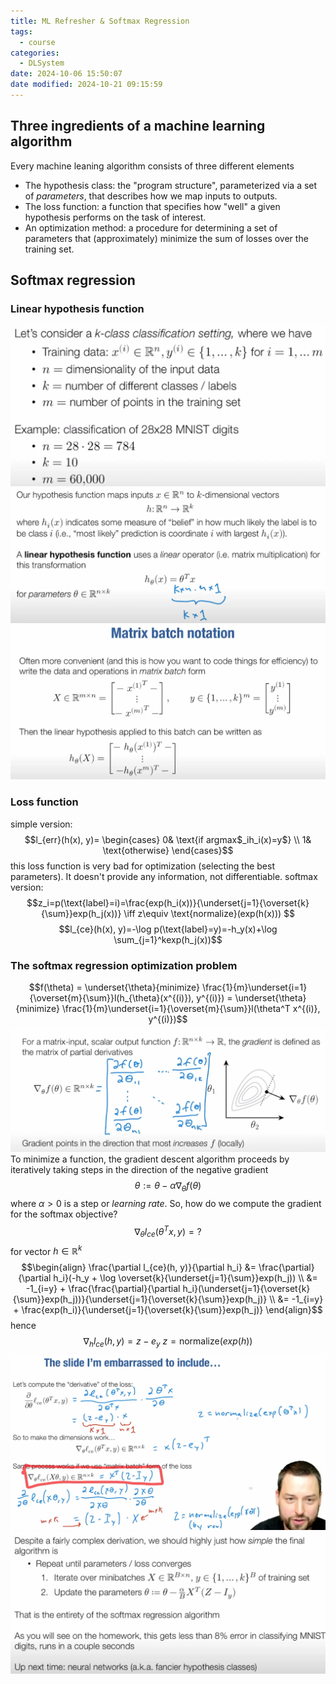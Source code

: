 ```yaml
---
title: ML Refresher & Softmax Regression
tags:
  - course
categories:
  - DLSystem
date: 2024-10-06 15:50:07
date modified: 2024-10-21 09:15:59
---
```

## Three ingredients of a machine learning algorithm
Every machine leaning algorithm consists of three different elements
- The hypothesis class: the "program structure", parameterized via a set of *parameters*, that describes how we map inputs to outputs.
- The loss function: a function that specifies how "well" a given hypothesis performs on the task of interest.
- An optimization method: a procedure for determining a set of parameters that (approximately) minimize the sum of losses over the training set.
## Softmax regression
### Linear hypothesis function
![](https://github.com/amor-mio-de-mi-vida/picx-images-hosting/raw/master/dlsystem/Pasted-image-20241006172352.45hnfj9e3d.webp)
![](https://github.com/amor-mio-de-mi-vida/picx-images-hosting/raw/master/dlsystem/Pasted-image-20241006162754.51e4uzj2j4.webp)
![](https://github.com/amor-mio-de-mi-vida/picx-images-hosting/raw/master/dlsystem/Pasted-image-20241006160438.9kg5xyojgr.webp)
### Loss function
simple version:
$$l_{err}(h(x), y)=
\begin{cases}
0& \text{if argmax$_ih_i(x)=y$} \\
1& \text{otherwise}
\end{cases}$$
this loss function is very bad for optimization (selecting the best parameters). It doesn't provide any information, not differentiable.
softmax version:
$$z_i=p(\text{label}=i)=\frac{exp(h_i(x))}{\underset{j=1}{\overset{k}{\sum}}exp(h_j(x))} \iff z\equiv \text{normalize}(exp(h(x))) $$
$$l_{ce}(h(x), y)=-\log p(\text{label}=y)=-h_y(x)+\log \sum_{j=1}^kexp(h_j(x))$$
### The softmax regression optimization problem
$$f(\theta) = \underset{\theta}{minimize} \frac{1}{m}\underset{i=1}{\overset{m}{\sum}}l(h_{\theta}(x^{(i)}), y^{(i)}) = \underset{\theta}{minimize} \frac{1}{m}\underset{i=1}{\overset{m}{\sum}}l(\theta^T x^{(i)}, y^{(i)})$$
![](https://github.com/amor-mio-de-mi-vida/picx-images-hosting/raw/master/dlsystem/Pasted-image-20241006163715.9nzrvohm6r.webp)
To minimize a function, the gradient descent algorithm proceeds by iteratively taking steps in the direction of the negative gradient
$$\theta:=\theta-\alpha \nabla_{\theta}f(\theta) $$
where $\alpha >0$ is a step or *learning rate*.
So, how do we compute the gradient for the softmax objective?
$$\nabla_{\theta}l_{ce}(\theta^Tx, y)=\text{?}$$
for vector $h \in \mathbb{R}^k$
$$\begin{align}
\frac{\partial l_{ce}(h, y)}{\partial h_i} &= \frac{\partial}{\partial h_i}(-h_y + \log \overset{k}{\underset{j=1}{\sum}}exp(h_j)) \\
&= -1_{i=y} + \frac{\frac{\partial}{\partial h_i}(\underset{j=1}{\overset{k}{\sum}}exp(h_j))}{\underset{j=1}{\overset{k}{\sum}}exp(h_j)}  \\
&= -1_{i=y} + \frac{exp(h_i)}{\underset{j=1}{\overset{k}{\sum}}exp(h_j)}
\end{align}$$
hence
$$\nabla_hl_{ce}(h,y)=z-e_y\text{ }z=\text{normalize}(exp(h))$$
![](https://github.com/amor-mio-de-mi-vida/picx-images-hosting/raw/master/dlsystem/Pasted-image-20241006172044.9kg5xyojh4.webp)
![](https://github.com/amor-mio-de-mi-vida/picx-images-hosting/raw/master/dlsystem/Pasted-image-20241006172447.67xg3l7z4r.webp)

